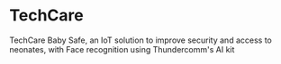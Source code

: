 # TechCare
TechCare Baby Safe, an IoT solution to improve security and access to neonates, with Face recognition using Thundercomm's AI kit
